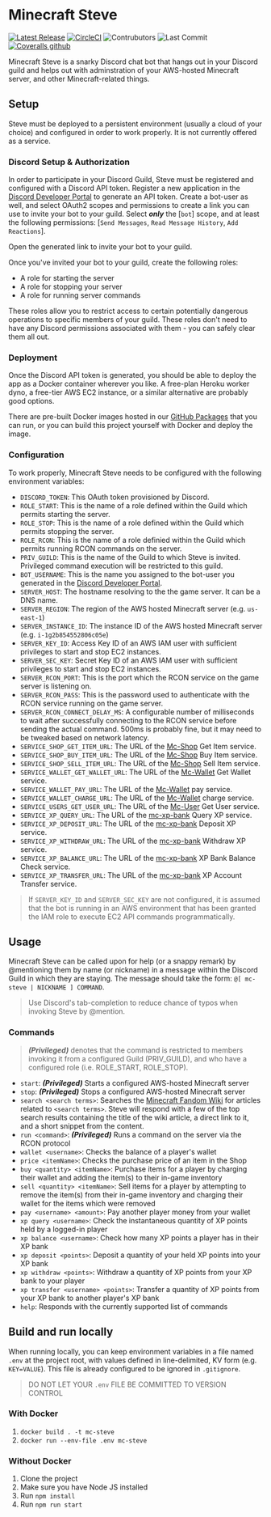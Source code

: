 # Minecraft Steve
[![Latest Release](https://img.shields.io/github/package-json/v/Ubunfu/mc-steve?style=for-the-badge)](https://github.com/Ubunfu/mc-steve/releases)
[![CircleCI](https://img.shields.io/circleci/build/github/Ubunfu/mc-steve?logo=circleci&style=for-the-badge)](https://app.circleci.com/pipelines/github/Ubunfu/mc-steve)
![Contrubutors](https://img.shields.io/github/contributors/Ubunfu/mc-steve?color=blue&style=for-the-badge)
![Last Commit](https://img.shields.io/github/last-commit/Ubunfu/mc-steve?style=for-the-badge)
[![Coveralls github](https://img.shields.io/coveralls/github/Ubunfu/mc-steve?logo=coveralls&style=for-the-badge)](https://coveralls.io/github/Ubunfu/mc-steve)

Minecraft Steve is a snarky Discord chat bot that hangs out in your Discord guild and helps out with adminstration of your AWS-hosted Minecraft server, and other Minecraft-related things. 

## Setup
Steve must be deployed to a persistent environment (usually a cloud of your choice) and configured in order to work properly.  It is not currently offered as a service.

### Discord Setup & Authorization
In order to participate in your Discord Guild, Steve must be registered and configured with a Discord API token.  Register a new application in the [Discord Developer Portal](https://discord.com/developers/applications) to generate an API token.  Create a bot-user as well, and select OAuth2 scopes and permissions to create a link you can use to invite your bot to your guild.  Select ***only*** the [`bot`] scope, and at least the following permissions: [`Send Messages`, `Read Message History`, `Add Reactions`].

Open the generated link to invite your bot to your guild.

Once you've invited your bot to your guild, create the following roles:
* A role for starting the server
* A role for stopping your server
* A role for running server commands

These roles allow you to restrict access to certain potentially dangerous operations to specific members of your guild.  These roles don't need to have any Discord permissions associated with them - you can safely clear them all out.

### Deployment
Once the Discord API token is generated, you should be able to deploy the app as a Docker container wherever you like.  A free-plan Heroku worker dyno, a free-tier AWS EC2 instance, or a similar alternative are probably good options.

There are pre-built Docker images hosted in our [GitHub Packages](https://github.com/Ubunfu/mc-steve/packages) that you can run, or you can build this project yourself with Docker and deploy the image.
 
### Configuration
To work properly, Minecraft Steve needs to be configured with the following environment variables:

* `DISCORD_TOKEN`: This OAuth token provisioned by Discord.  
* `ROLE_START`: This is the name of a role defined within the Guild which permits starting the server.
* `ROLE_STOP`: This is the name of a role defined within the Guild which permits stopping the server.
* `ROLE_RCON`: This is the name of a role definied within the Guild which permits running RCON commands on the server.
* `PRIV_GUILD`: This is the name of the Guild to which Steve is invited.  Privileged command execution will be restricted to this guild.
* `BOT_USERNAME`: This is the name you assigned to the bot-user you generated in the [Discord Developer Portal](https://discord.com/developers/applications).
* `SERVER_HOST`: The hostname resolving to the the game server.  It can be a DNS name.
* `SERVER_REGION`: The region of the AWS hosted Minecraft server (e.g. `us-east-1`)
* `SERVER_INSTANCE_ID`: The instance ID of the AWS hosted Minecraft server (e.g. `i-1g2b854552806c05e`)
* `SERVER_KEY_ID`: Access Key ID of an AWS IAM user with sufficient privileges to start and stop EC2 instances.
* `SERVER_SEC_KEY`: Secret Key ID of an AWS IAM user with sufficient privileges to start and stop EC2 instances.
* `SERVER_RCON_PORT`: This is the port which the RCON service on the game server is listening on.
* `SERVER_RCON_PASS`: This is the password used to authenticate with the RCON service running on the game server.
* `SERVER_RCON_CONNECT_DELAY_MS`: A configurable number of milliseconds to wait after successfully connecting to the RCON service before sending the actual command.  500ms is probably fine, but it may need to be tweaked based on network latency.
* `SERVICE_SHOP_GET_ITEM_URL`: The URL of the [Mc-Shop](https://github.com/Ubunfu/mc-shop) Get Item service.
* `SERVICE_SHOP_BUY_ITEM_URL`: The URL of the [Mc-Shop](https://github.com/Ubunfu/mc-shop) Buy Item service.
* `SERVICE_SHOP_SELL_ITEM_URL`: The URL of the [Mc-Shop](https://github.com/Ubunfu/mc-shop) Sell Item service.
* `SERVICE_WALLET_GET_WALLET_URL`: The URL of the [Mc-Wallet](https://github.com/Ubunfu/mc-wallet) Get Wallet service.
* `SERVICE_WALLET_PAY_URL`: The URL of the [Mc-Wallet](https://github.com/Ubunfu/mc-wallet) pay service.
* `SERVICE_WALLET_CHARGE_URL`: The URL of the [Mc-Wallet](https://github.com/Ubunfu/mc-wallet) charge service.
* `SERVICE_USERS_GET_USER_URL`: The URL of the [Mc-User](https://github.com/Ubunfu/mc-user) Get User service.
* `SERVICE_XP_QUERY_URL`: The URL of the [mc-xp-bank](https://github.com/Ubunfu/mc-xp-bank) Query XP service.
* `SERVICE_XP_DEPOSIT_URL`: The URL of the [mc-xp-bank](https://github.com/Ubunfu/mc-xp-bank) Deposit XP service.
* `SERVICE_XP_WITHDRAW_URL`: The URL of the [mc-xp-bank](https://github.com/Ubunfu/mc-xp-bank) Withdraw XP service.
* `SERVICE_XP_BALANCE_URL`: The URL of the [mc-xp-bank](https://github.com/Ubunfu/mc-xp-bank) XP Bank Balance Check service.
* `SERVICE_XP_TRANSFER_URL`: The URL of the [mc-xp-bank](https://github.com/Ubunfu/mc-xp-bank) XP Account Transfer service.

> If `SERVER_KEY_ID` and `SERVER_SEC_KEY` are not configured, it is assumed that the bot is running in an AWS environment that has been granted the IAM role to execute EC2 API commands programmatically.

## Usage
Minecraft Steve can be called upon for help (or a snappy remark) by @mentioning them by name (or nickname) in a message within the Discord Guild in which they are staying.  The message should take the form: `@[ mc-steve | NICKNAME ] COMMAND`.

> Use Discord's tab-completion to reduce chance of typos when invoking Steve by @mention.

### Commands
> ***(Privileged)*** denotes that the command is restricted to members invoking it from a configured Guild (PRIV_GUILD), and who have a configured role (i.e. ROLE_START, ROLE_STOP).
* `start`: ***(Privileged)*** Starts a configured AWS-hosted Minecraft server
* `stop`: ***(Privileged)*** Stops a configured AWS-hosted Minecraft server
* `search <search terms>`: Searches the [Minecraft Fandom Wiki](https://minecraft.fandom.com) for articles related to `<search terms>`.  Steve will respond with a few of the top search results containing the title of the wiki article, a direct link to it, and a short snippet from the content.
* `run <command>`: ***(Privileged)*** Runs a command on the server via the RCON protocol
* `wallet <username>`: Checks the balance of a player's wallet
* `price <itemName>`: Checks the purchase price of an item in the Shop
* `buy <quantity> <itemName>`: Purchase items for a player by charging their wallet and adding the item(s) to their in-game inventory
* `sell <quantity> <itemName>`: Sell items for a player by attempting to remove the item(s) from their in-game inventory and charging their wallet for the items which were removed
* `pay <username> <amount>`: Pay another player money from your wallet 
* `xp query <username>`: Check the instantaneous quantity of XP points held by a logged-in player
* `xp balance <username>`: Check how many XP points a player has in their XP bank 
* `xp deposit <points>`: Deposit a quantity of your held XP points into your XP bank
* `xp withdraw <points>`: Withdraw a quantity of XP points from your XP bank to your player
* `xp transfer <username> <points>`: Transfer a quantity of XP points from your XP bank to another player's XP bank 
* `help`: Responds with the currently supported list of commands

## Build and run locally
When running locally, you can keep environment variables in a file named `.env` at the project root, with values defined in line-delimited, KV form (e.g. `KEY=VALUE`).  This file is already configured to be ignored in `.gitignore`.

> DO NOT LET YOUR `.env` FILE BE COMMITTED TO VERSION CONTROL

### With Docker
1. `docker build . -t mc-steve`
2. `docker run --env-file .env mc-steve`

### Without Docker
1. Clone the project
2. Make sure you have Node JS installed
3. Run `npm install`
4. Run `npm run start`